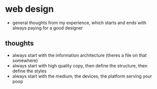 # web design

- general thoughts from my experience, which starts and ends with always paying for a good designer

## thoughts

- always start with the information architecture (theres a file on that somewhere)
- always start with high quality copy, then define the structure, then define the styles
- always start with the medium, the devices, the platform serving your poop
